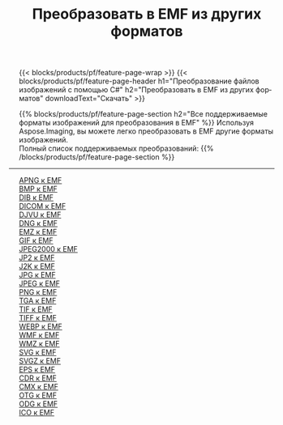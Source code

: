 ﻿---
title: Преобразовать в EMF из других форматов 
weight: 3920
url: /ru/java/conversion/to/emf 
lang: ru
langdirlevel: 2
locales: zh-hans,ja,it,ru,de,es,fr,nl,id,lt,pl,pt,vi,tr,ko,zh-hant,ar,hi,th,sv,cs,uk,he
description: Используя Aspose.Imaging, вы можете легко конвертировать в EMF из других форматов.
---

{{< blocks/products/pf/feature-page-wrap >}}
{{< blocks/products/pf/feature-page-header h1="Преобразование файлов изображений с помощью C#" h2="Преобразовать в EMF из других форматов" downloadText="Скачать" >}}


{{% blocks/products/pf/feature-page-section  h2="Все поддерживаемые форматы изображений для преобразования в EMF" %}}
Используя Aspose.Imaging, вы можете легко преобразовать в EMF другие форматы изображений.
<br/>
Полный список поддерживаемых преобразований:
{{% /blocks/products/pf/feature-page-section %}}
<div class="container-fluid productfamilypage bg-gray">
    <div class="convertypes bg-gray agp-content section">
        <div class="container">
		<hr style="margin-left:-20px;"/>
		<div class="row other-converters">
		    <div class='col-md-2 other-converter remove-lp remove-rp'><a href="/imaging/ru/java/conversion/apng-to-emf" >APNG к EMF</a></div>
<div class='col-md-2 other-converter remove-lp remove-rp'><a href="/imaging/ru/java/conversion/bmp-to-emf" >BMP к EMF</a></div>
<div class='col-md-2 other-converter remove-lp remove-rp'><a href="/imaging/ru/java/conversion/dib-to-emf" >DIB к EMF</a></div>
<div class='col-md-2 other-converter remove-lp remove-rp'><a href="/imaging/ru/java/conversion/dicom-to-emf" >DICOM к EMF</a></div>
<div class='col-md-2 other-converter remove-lp remove-rp'><a href="/imaging/ru/java/conversion/djvu-to-emf" >DJVU к EMF</a></div>
<div class='col-md-2 other-converter remove-lp remove-rp'><a href="/imaging/ru/java/conversion/dng-to-emf" >DNG к EMF</a></div>
<div class='col-md-2 other-converter remove-lp remove-rp'><a href="/imaging/ru/java/conversion/emz-to-emf" >EMZ к EMF</a></div>
<div class='col-md-2 other-converter remove-lp remove-rp'><a href="/imaging/ru/java/conversion/gif-to-emf" >GIF к EMF</a></div>
<div class='col-md-2 other-converter remove-lp remove-rp'><a href="/imaging/ru/java/conversion/jpeg2000-to-emf" >JPEG2000 к EMF</a></div>
<div class='col-md-2 other-converter remove-lp remove-rp'><a href="/imaging/ru/java/conversion/jp2-to-emf" >JP2 к EMF</a></div>
<div class='col-md-2 other-converter remove-lp remove-rp'><a href="/imaging/ru/java/conversion/j2k-to-emf" >J2K к EMF</a></div>
<div class='col-md-2 other-converter remove-lp remove-rp'><a href="/imaging/ru/java/conversion/jpg-to-emf" >JPG к EMF</a></div>
<div class='col-md-2 other-converter remove-lp remove-rp'><a href="/imaging/ru/java/conversion/jpeg-to-emf" >JPEG к EMF</a></div>
<div class='col-md-2 other-converter remove-lp remove-rp'><a href="/imaging/ru/java/conversion/png-to-emf" >PNG к EMF</a></div>
<div class='col-md-2 other-converter remove-lp remove-rp'><a href="/imaging/ru/java/conversion/tga-to-emf" >TGA к EMF</a></div>
<div class='col-md-2 other-converter remove-lp remove-rp'><a href="/imaging/ru/java/conversion/tif-to-emf" >TIF к EMF</a></div>
<div class='col-md-2 other-converter remove-lp remove-rp'><a href="/imaging/ru/java/conversion/tiff-to-emf" >TIFF к EMF</a></div>
<div class='col-md-2 other-converter remove-lp remove-rp'><a href="/imaging/ru/java/conversion/webp-to-emf" >WEBP к EMF</a></div>
<div class='col-md-2 other-converter remove-lp remove-rp'><a href="/imaging/ru/java/conversion/wmf-to-emf" >WMF к EMF</a></div>
<div class='col-md-2 other-converter remove-lp remove-rp'><a href="/imaging/ru/java/conversion/wmz-to-emf" >WMZ к EMF</a></div>
<div class='col-md-2 other-converter remove-lp remove-rp'><a href="/imaging/ru/java/conversion/svg-to-emf" >SVG к EMF</a></div>
<div class='col-md-2 other-converter remove-lp remove-rp'><a href="/imaging/ru/java/conversion/svgz-to-emf" >SVGZ к EMF</a></div>
<div class='col-md-2 other-converter remove-lp remove-rp'><a href="/imaging/ru/java/conversion/eps-to-emf" >EPS к EMF</a></div>
<div class='col-md-2 other-converter remove-lp remove-rp'><a href="/imaging/ru/java/conversion/cdr-to-emf" >CDR к EMF</a></div>
<div class='col-md-2 other-converter remove-lp remove-rp'><a href="/imaging/ru/java/conversion/cmx-to-emf" >CMX к EMF</a></div>
<div class='col-md-2 other-converter remove-lp remove-rp'><a href="/imaging/ru/java/conversion/otg-to-emf" >OTG к EMF</a></div>
<div class='col-md-2 other-converter remove-lp remove-rp'><a href="/imaging/ru/java/conversion/odg-to-emf" >ODG к EMF</a></div>
<div class='col-md-2 other-converter remove-lp remove-rp'><a href="/imaging/ru/java/conversion/ico-to-emf" >ICO к EMF</a></div>
                </div>
        </div>
    </div>
</div>
<br/>

